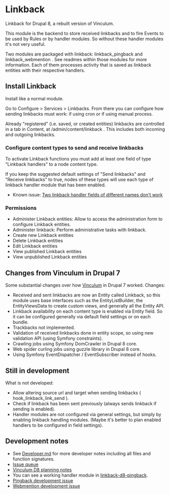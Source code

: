 # Linkback

Linkback for Drupal 8, a rebuilt version of Vinculum.

This module is the backend to store received linkbacks and to fire Events to
be used by Rules or by handler modules. So without these handler modules it's not
very useful.

Two modules are packaged with linkback: linkback_pingback and linkback_webmention . See
readmes within those modules for more information. Each of them processes activity that
is saved as linkback entities with their respective handlers.

## Install Linkback

Install like a normal module.

Go to Configure > Services > Linkbacks. From there you can
configure how sending linkbacks must work: if using cron or if using manual
process.

Already "registered" (i.e. saved, or created entities) linkbacks are controlled in a tab
in Content, at /admin/content/linkback . This includes both incoming and 
outgoing linkbacks.

### Configure content types to send and receive linkbacks

To activate Linkback functions you must add at least one field of type 
"Linkback handlers" to a node content type. 

If you keep the suggested default settings of "Send linkbacks" and
"Receive linkbacks" to true, nodes of these types will use each type of
linkback handler module that has been enabled.

* Known issue: [Two linkback handler fields of different names don't work](https://www.drupal.org/node/2847867)

### Permissions

* Administer Linkback entities: Allow to access the administration form to configure 
Linkback entities.
* Administer linkback: Perform administrative tasks with linkback.
* Create new Linkback entities
* Delete Linkback entities
* Edit Linkback entities
* View published Linkback entities
* View unpublished Linkback entities

## Changes from Vinculum in Drupal 7

Some substantial changes over how [Vinculum](https://drupal.org/project/vinculum) 
in Drupal 7 worked. Changes:
  - Received and sent linkbacks are now an Entity called Linkback, so this module
    uses base interfaces such as the EntityListBuilder, the EntityViewsData
    to create custom views, and generally all the Entity API.
  - Linkback availability on each content type is enabled via Entity field. 
    So it can be configured generally via default field settings or on each
    bundle.
  - Trackbacks not implemented.
  - Validation of received linkbacks done in entity scope, so using new
    validation API (using Symfony constraints).
  - Crawling jobs using Symfony DomCrawler in Drupal 8 core.
  - Web spider curling jobs using guzzle library in Drupal 8 core.
  - Using Symfony EventDispatcher / EventSubscriber instead of hooks.
  
## Still in development

  What is not developed:
  - Allow altering source url and target when sending linkbacks (
    hook_linkback_link_send ).
  - Check if linkback has been sent previously (always sends linkback if
    sending is enabled).
  - Handler modules are not configured via general settings, but simply by enabling
    linkback handling modules. (Maybe it's better to plan enabled handlers to
    be configured in field settings).

## Development notes
 - See [Developer.md](Developer.md) for more developer notes including all files and
 function signatures.
 - [Issue queue](https://www.drupal.org/project/issues/linkback)
 - [Vinculum D8 planning notes](https://www.drupal.org/node/2687129)
 - You can see a working handler module in [linkback-d8-pingback]( https://github.com/aleixq/vinculum-d8_pingback ).
 - [Pingback development issue](https://www.drupal.org/node/2846844)
 - [Webmention development issue](https://www.drupal.org/node/2846789)
